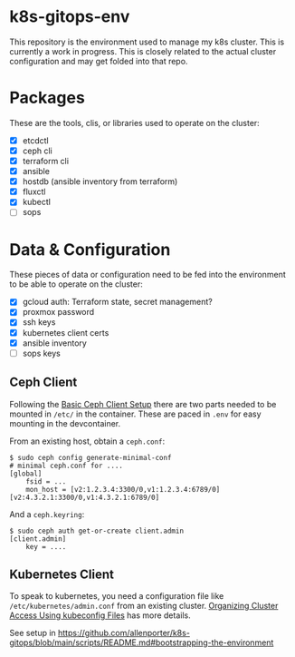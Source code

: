 # k8s-gitops-env

This repository is the environment used to manage my k8s cluster. This is
currently a work in progress. This is closely related to the actual cluster
configuration and may get folded into that repo.

# Packages
These are the tools, clis, or libraries used to operate on the cluster:
 - [X] etcdctl
 - [X] ceph cli
 - [X] terraform cli
 - [X] ansible
 - [X] hostdb (ansible inventory from terraform)
 - [X] fluxctl
 - [X] kubectl
 - [ ] sops

# Data & Configuration

These pieces of data or configuration need to be fed into the environment to
be able to operate on the cluster:
 - [X] gcloud auth: Terraform state, secret management?
 - [X] proxmox password
 - [X] ssh keys
 - [X] kubernetes client certs
 - [X] ansible inventory
 - [ ] sops keys

## Ceph Client

Following the [Basic Ceph Client Setup](https://docs.ceph.com/en/quincy/cephadm/client-setup/) there
are two parts needed to be mounted in `/etc/` in the container. These are paced in `.env` for easy
mounting in the devcontainer.

From an existing host, obtain a `ceph.conf`:
```
$ sudo ceph config generate-minimal-conf
# minimal ceph.conf for ....
[global]
	fsid = ...
	mon_host = [v2:1.2.3.4:3300/0,v1:1.2.3.4:6789/0] [v2:4.3.2.1:3300/0,v1:4.3.2.1:6789/0]
```

And a `ceph.keyring`:
```
$ sudo ceph auth get-or-create client.admin
[client.admin]
	key = ....
```

## Kubernetes Client

To speak to kubernetes, you need a configuration file like `/etc/kubernetes/admin.conf` from
an existing cluster. [Organizing Cluster Access Using kubeconfig Files](https://kubernetes.io/docs/concepts/configuration/organize-cluster-access-kubeconfig/) has more details.

See setup in https://github.com/allenporter/k8s-gitops/blob/main/scripts/README.md#bootstrapping-the-environment
